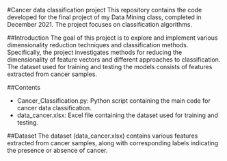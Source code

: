#Cancer data classification project
This repository contains the code developed for the final project of my Data Mining class, completed in December 2021. The project focuses on classification algorithms.

##Introduction
The goal of this project is to explore and implement various dimensionality reduction techniques and classification methods. Specifically, the project investigates methods for reducing the dimensionality of feature vectors and different approaches to classification. The dataset used for training and testing the models consists of features extracted from cancer samples.

##Contents
-	Cancer_Classification.py: Python script containing the main code for cancer data classification.
-	data_cancer.xlsx: Excel file containing the dataset used for training and testing.

##Dataset
The dataset (data_cancer.xlsx) contains various features extracted from cancer samples, along with corresponding labels indicating the presence or absence of cancer.

